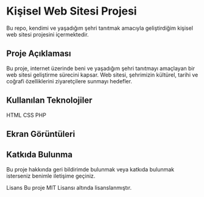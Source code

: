 # Kişisel Web Sitesi Projesi
Bu repo, kendimi ve yaşadığım şehri tanıtmak amacıyla geliştirdiğim kişisel web sitesi projesini içermektedir.

## Proje Açıklaması
Bu proje, internet üzerinde beni ve yaşadığım şehri tanıtmayı amaçlayan bir web sitesi geliştirme sürecini kapsar. Web sitesi, şehrimizin kültürel, tarihi ve coğrafi özelliklerini ziyaretçilere sunmayı hedefler.

## Kullanılan Teknolojiler
HTML
CSS
PHP

## Ekran Görüntüleri

## Katkıda Bulunma
Bu proje hakkında geri bildirimde bulunmak veya katkıda bulunmak isterseniz benimle iletişime geçiniz.

Lisans
Bu proje MIT Lisansı altında lisanslanmıştır. 
